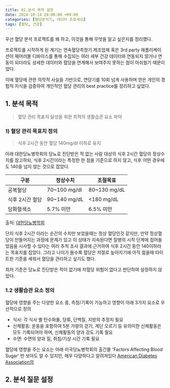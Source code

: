 ```yaml
---
title: 01.분석 목적 설정
date: 2024-10-14 20:00:00 +09:00
categories: [혈당분석기, 데이터 프로세싱]
tags: [혈당, 건강]
---
```



우선 혈당 분석 프로젝트를 왜 하고, 이것을 통해 무엇을 알고 싶은지를 정리했다. 

프로젝트를 시작하게 된 계기는 연속혈당측정기 제조업체 혹은 3rd party 애플리케이션이 웨어러블 디바이스를 통해 수집되는 여러 세부 건강 데이터와 연동되지 않거나 연동이 되더라도 상세한 데이터와 혈당을 연계해서 보여주지 못하는 점이 아쉬웠기 때문이었다.

이에 혈당에 관한 의학적 사실을 기반으로, 연당기를 10회 넘게 사용하며 얻은 개인의 경험적 지식을 검증하여 개인적인 혈당 관리의 best practice를 정리하고 싶었다.

## 1. 분석 목적
> 혈당 관리 목표치 달성을 위한 최적의 생활습관 요소 파악

### 1) 혈당 관리 목표치 정의
> 식후 2시간 동안 혈당 140mg/dl 이하로 유지

 아래 대한당뇨병학회의 당뇨로 진단받은 적 없는 사람 대상의 식후 2시간 혈당의 정상수치를 참고하되, 식후 2시간이라는 특정한 한 점을 기준으로 하지 않고, 식후 어떤 경우에도 140을 넘지 않는 것으로 잡았다. 

| 구분        | 정상수치         | 조절목표         |
| --------- | ------------ | ------------ |
| 공복혈당      | 70~100 mg/dl | 80~130 mg/dL |
| 식후 2시간 혈당 | 90~140 mg/dL | <180 mg/dL   |
| 당화혈색소     | 5.7% 미만      | 6.5% 미만      |

출처: [대한당뇨병학회](https://www.diabetes.or.kr/general/info/treat/treat_01.php)

단지 식후 2시간 이라는 순간의 수치만 보았을때는 정상 혈당인것 같지만, 만약 정상혈당이 만들어지는 과정에 문제가 있고 이 상태가 지속된다면 질병의 시작 단계에 접어들었음을 시사할 수 있다는 여러 추적 조사 결과에 근거하여 식후 2시간 동안 140이하라는 목표치를 잡았다. 그리고 나이가 들수록 혈당은 저절로 높아지기에 아직 젊을때 타이트한 기준을 세워서 혈당을 관리하고 싶기도 했다. 

최저 기준은 당뇨로 진단받은 적이 없기에 저혈당 위험이 없다고 판단하여 설정하지 않았다. 

### 1.2 생활습관 요소 정의
혈당에 영향을 주는 다양한 요소 중, 측정/기록이 가능하고 영향이 아래 3가지 요소로 우선적으로 정의

- 식사: 각 식사 별 탄수화물, 당류, 단백질, 지방의 추정치 필요
- 신체활동: 운동을 포함하여 5분 가량의 걷기, 계단 오르기 등 유의미한 신체활동은 모두 기록되어야 하며, 신체활동의 양과 강도 기록 필요
- 수면: 수면의 양과 질, 취침/기상 시간 기록 필요

혈당에 영향을 주는 요소는 아래 미국당뇨병학회의 출간물 'Factors Affecting Blood Sugar' 만 보아도 알 수 있지만, 매우 다양하다고 알려져있다
[American Diabetes Association의 ](https://professional.diabetes.org/sites/dpro/files/2024-03/ada-factsheet-factorsaffectingbloodsugar_002.pdf)



## 2. 분석 질문 설정

